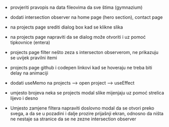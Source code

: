 -   provjeriti pravopis na data fileovima da sve štima (gymnazium)

-   dodati intersection observer na home page (hero section), contact page

-   na projects page srediti dialog box kad se klikne slika
-   na projects page napraviti da se dialog može otvoriti i uz pomoć tipkovnice (entera)
-   projects page filter nešto zeza s intersecton observerom, ne prikazuju se uvijek pravilni itemi

-   projects page github i codepen linkovi kad se hoveraju ne treba biti delay na animaciji

-   dodati useMemo na projects --> open project --> useEffect

-   umjesto brojeva neka se projects modal slike mijenjaju uz pomoć strelica lijevo i desno

-   Umjesto zamjene filtera napraviti doslovno modal da se otvori preko svega, a da se u pozadini i dalje prozire prijašnji ekran, odnosno da ništa ne nestaje sa stranice da se ne zezne intersection observer
